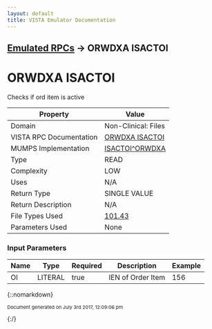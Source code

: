 ```yaml
---
layout: default
title: VISTA Emulator Documentation
---
```


## [Emulated RPCs](TableOfContents) &#8594; ORWDXA ISACTOI
# ORWDXA ISACTOI

Checks if ord item is active

Property | Value
--- | ---
Domain | Non-Clinical: Files
VISTA RPC Documentation | [ORWDXA ISACTOI](../VISTARPC/ORWDXA_ISACTOI)
MUMPS Implementation | [ISACTOI^ORWDXA](http://code.osehra.org/dox/Routine_ORWDXA_source.html)
Type | READ
Complexity | LOW
Uses | N/A
Return Type | SINGLE VALUE
Return Description | N/A
File Types Used | [101.43](../VDM/Orderable_Items-101_43)
Parameters Used | None


### Input Parameters

Name | Type | Required | Description | Example
--- | --- | --- | --- | ---
OI | LITERAL | true | IEN of Order Item | 156

{::nomarkdown} <br/><p style="font-size: 11px">Document generated on July 3rd 2017, 12:09:06 pm</p>{:/}